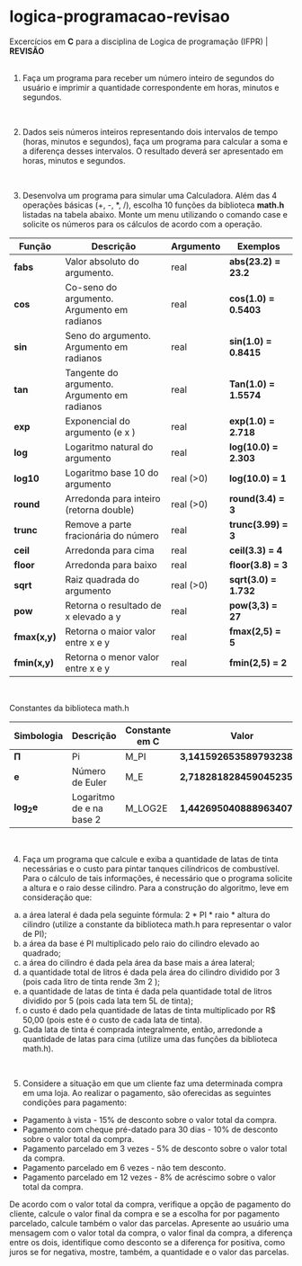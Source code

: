 # logica-programacao-revisao
Excercícios em **C** para a disciplina de Logica de programação (IFPR) | **REVISÃO**
<br>
<br>

1. Faça um programa para receber um número inteiro de segundos do usuário e imprimir a quantidade correspondente em horas, minutos e segundos.
<br>

2. Dados seis números inteiros representando dois intervalos de tempo (horas, minutos e segundos), faça um programa para calcular a soma e a diferença desses intervalos. O resultado deverá ser apresentado em horas, minutos e segundos.
<br>

3. Desenvolva um programa para simular uma Calculadora. Além das 4 operações básicas (+, -, *, /), escolha 10 funções da biblioteca **math.h** listadas na tabela abaixo.
Monte um menu utilizando o comando case e solicite os números para os cálculos de
acordo com a operação.

| Função       | Descrição                                     | Argumento | Exemplos              |
|--------------|-----------------------------------------------|-----------|-----------------------|
| **fabs**     | Valor absoluto do argumento.                  | real      | **abs(­23.2) = 23.2** |
| **cos**      | Co-seno do argumento. Argumento em radianos   | real      | **cos(1.0) = 0.5403** |
| **sin**      | Seno do argumento. Argumento em radianos      | real      | **sin(1.0) = 0.8415** |
| **tan**      | Tangente do argumento. Argumento em radianos  | real      | **Tan(1.0) = 1.5574** |
| **exp**      | Exponencial do argumento (e x )               | real      | **exp(1.0) = 2.718**  |
| **log**      | Logaritmo natural do argumento                | real      | **log(10.0) = 2.303** |
| **log10**    | Logaritmo base 10 do argumento                | real (>0) | **log(10.0) = 1**     |
| **round**    | Arredonda para inteiro (retorna double)       | real (>0) | **round(3.4) = 3**    |
| **trunc**    | Remove a parte fracionária do número          | real      | **trunc(3.99) = 3**   |
| **ceil**     | Arredonda para cima                           | real      | **ceil(3.3) = 4**     |    
| **floor**    | Arredonda para baixo                          | real      | **floor(3.8) = 3**    |
| **sqrt**     | Raiz quadrada do argumento                    | real (>0) | **sqrt(3.0) = 1.732** |
| **pow**      | Retorna o resultado de x elevado a y          | real      | **pow(3,3) = 27**     |
| **fmax(x,y)**| Retorna o maior valor entre x e y             | real      | **fmax(2,5) = 5**     |
| **fmin(x,y)**| Retorna o menor valor entre x e y             | real      | **fmin(2,5) = 2**     |
<br>

Constantes da biblioteca math.h

| **Simbologia**        | Descrição                | Constante em C | **Valor**                   |
|-----------------------|--------------------------|----------------|-----------------------------|
| **Π**                 | Pi                       | M_PI           | **3,14159265358979323846**  |
| **e**                 | Número de Euler          | M_E            | **2,7182818284590452354**   |
| **log<sub>2</sub>e** | Logaritmo de e na base 2 | M_LOG2E         | **1,4426950408889634074**   |

<br>

4. Faça um programa que calcule e exiba a quantidade de latas de tinta necessárias e o custo para pintar tanques cilíndricos de combustível. Para o cálculo de tais informações, é necessário que o programa solicite a altura e o raio desse cilindro. Para a construção do algoritmo, leve em consideração que:
<ol type = a>
    <li> a área lateral é dada pela seguinte fórmula: 2 * PI * raio * altura do cilindro (utilize a constante da biblioteca math.h para representar o valor de PI);
    <li> a área da base é PI multiplicado pelo raio do cilindro elevado ao quadrado;
    <li> a área do cilindro é dada pela área da base mais a área lateral;
    <li> a quantidade total de litros é dada pela área do cilindro dividido por 3 (pois cada litro de tinta rende 3m 2 );
    <li> a quantidade de latas de tinta é dada pela quantidade total de litros dividido por 5 (pois cada lata tem 5L de tinta);
    <li> o custo é dado pela quantidade de latas de tinta multiplicado por R$ 50,00 (pois este é o custo de cada lata de tinta).
    <li> Cada lata de tinta é comprada integralmente, então, arredonde a quantidade de latas para cima (utilize uma das funções da biblioteca math.h).
 </ol>
<br>

5. Considere a situação em que um cliente faz uma determinada compra em uma loja. Ao realizar o pagamento, são oferecidas as seguintes condições para pagamento:
 - Pagamento à vista - 15% de desconto sobre o valor total da compra.
 - Pagamento com cheque pré-datado para 30 dias - 10% de desconto sobre o valor total da compra.
 - Pagamento parcelado em 3 vezes - 5% de desconto sobre o valor total da compra.
 - Pagamento parcelado em 6 vezes - não tem desconto.
 - Pagamento parcelado em 12 vezes - 8% de acréscimo sobre o valor total da compra.
 
De acordo com o valor total da compra, verifique a opção de pagamento do cliente,
calcule o valor final da compra e se a escolha for por pagamento parcelado, calcule
também o valor das parcelas.
Apresente ao usuário uma mensagem com o valor total da compra, o valor final da
compra, a diferença entre os dois, identifique como desconto se a diferença for positiva,
como juros se for negativa, mostre, também, a quantidade e o valor das parcelas.

